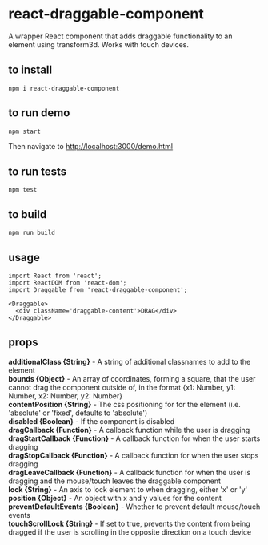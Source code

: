 # react-draggable-component
A wrapper React component that adds draggable functionality to an element using transform3d. Works with touch devices.

## to install
```
npm i react-draggable-component
```

## to run demo
```
npm start
```
Then navigate to [http://localhost:3000/demo.html](http://localhost:3000/demo.html)

## to run tests
```
npm test
```

## to build
```
npm run build
```

## usage
```
import React from 'react';
import ReactDOM from 'react-dom';
import Draggable from 'react-draggable-component';

<Draggable>
  <div className='draggable-content'>DRAG</div>
</Draggable>

```

## props
**additionalClass {String}** - A string of additional classnames to add to the element  
**bounds {Object}** - An array of coordinates, forming a square, that the user cannot drag the component   outside of, in the format {x1: Number, y1: Number, x2: Number, y2: Number}  
**contentPosition {String}** - The css positioning for for the element (i.e. 'absolute' or 'fixed', defaults to 'absolute')  
**disabled {Boolean}** - If the component is disabled  
**dragCallback {Function}** - A callback function while the user is dragging  
**dragStartCallback {Function}** - A callback function for when the user starts dragging  
**dragStopCallback {Function}** - A callback function for when the user stops dragging  
**dragLeaveCallback {Function}** - A callback function for when the user is dragging and the mouse/touch leaves the draggable component  
**lock {String}** - An axis to lock element to when dragging, either 'x' or 'y'  
**position {Object}** - An object with x and y values for the content
**preventDefaultEvents {Boolean}** - Whether to prevent default mouse/touch events  
**touchScrollLock {String}** - If set to true, prevents the content from being dragged if the user is scrolling in the opposite direction on a touch device
